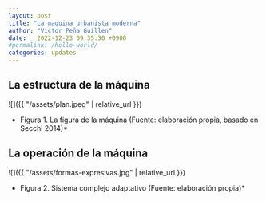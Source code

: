 ```yaml
---
layout: post
title: "La maquina urbanista moderna"
author: "Victor Peña Guillen"
date:   2022-12-23 09:35:30 +0900
#permalink: /hello-world/
categories: updates
---
```


## La estructura de la máquina

![]({{ "/assets/plan.jpeg" | relative_url }})

* Figura 1. La figura de la máquina (Fuente: elaboración propia, basado en Secchi 2014)*

## La operación de la máquina

![]({{ "/assets/formas-expresivas.jpg" | relative_url }})

* Figura 2. Sistema complejo adaptativo (Fuente: elaboración propia)*
